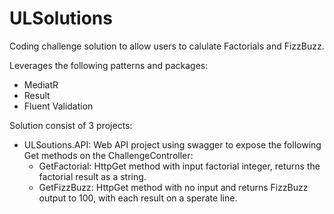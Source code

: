 # ULSolutions

Coding challenge solution to allow users to calulate Factorials and FizzBuzz.

Leverages the following patterns and packages:
- MediatR
- Result
- Fluent Validation

Solution consist of 3 projects:
- ULSoutions.API: Web API project using swagger to expose the following Get methods on the ChallengeController:
  - GetFactorial: HttpGet method with input factorial integer, returns the factorial result as a string.
  - GetFizzBuzz: HttpGet method with no input and returns FizzBuzz output to 100, with each result on a sperate line.
